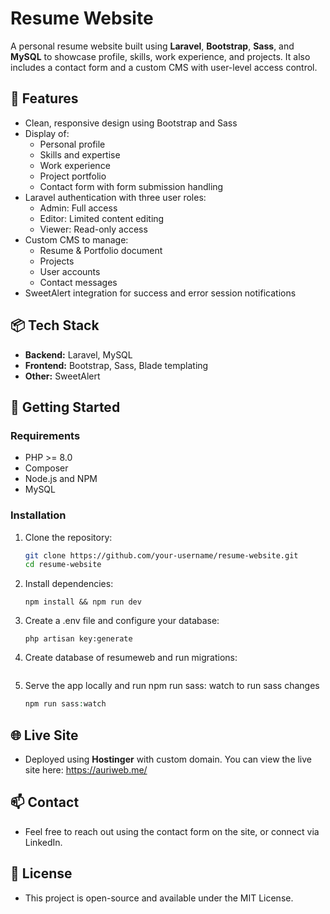 # Resume Website

A personal resume website built using **Laravel**, **Bootstrap**, **Sass**, and **MySQL** to showcase profile, skills, work experience, and projects. It also includes a contact form and a custom CMS with user-level access control.

## 🔧 Features

-   Clean, responsive design using Bootstrap and Sass
-   Display of:
    -   Personal profile
    -   Skills and expertise
    -   Work experience
    -   Project portfolio
    -   Contact form with form submission handling
-   Laravel authentication with three user roles:
    -   Admin: Full access
    -   Editor: Limited content editing
    -   Viewer: Read-only access
-   Custom CMS to manage:
    -   Resume & Portfolio document
    -   Projects
    -   User accounts
    -   Contact messages
-   SweetAlert integration for success and error session notifications

## 📦 Tech Stack

-   **Backend:** Laravel, MySQL
-   **Frontend:** Bootstrap, Sass, Blade templating
-   **Other:** SweetAlert

## 🚀 Getting Started

### Requirements

-   PHP >= 8.0
-   Composer
-   Node.js and NPM
-   MySQL

### Installation

1. Clone the repository:
    ```bash
    git clone https://github.com/your-username/resume-website.git
    cd resume-website
    ```
2. Install dependencies:
    ```composer install
    npm install && npm run dev
    ```
3. Create a .env file and configure your database:
    ```cp .env.example .env
    php artisan key:generate
    ```
4. Create database of resumeweb and run migrations:

    ```php artisan migrate

    ```

5. Serve the app locally and run npm run sass: watch to run sass changes
    ```php artisan serve
    npm run sass:watch
    ```

## 🌐 Live Site

-   Deployed using **Hostinger** with custom domain. You can view the live site here: https://auriweb.me/

## 📫 Contact

-   Feel free to reach out using the contact form on the site, or connect via LinkedIn.

## 📄 License

-   This project is open-source and available under the MIT License.
